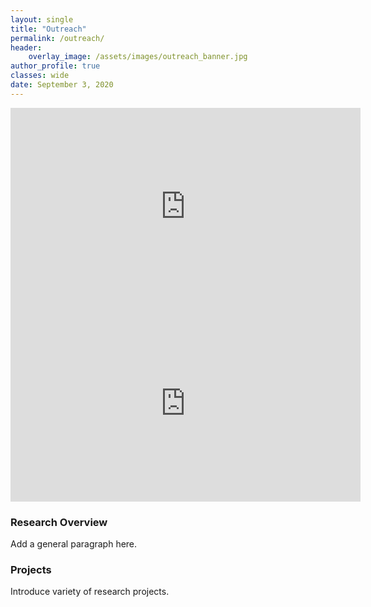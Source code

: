 ```yaml
---
layout: single
title: "Outreach"
permalink: /outreach/
header:
    overlay_image: /assets/images/outreach_banner.jpg
author_profile: true
classes: wide
date: September 3, 2020
---
```


<iframe width="560" height="315" src="https://www.youtube.com/embed/wjhXOGMG8Pg" frameborder="0" allow="autoplay; encrypted-media" allowfullscreen></iframe>

<iframe width="560" height="315" src="https://www.youtube.com/embed/wjhXOGMG8Pg" frameborder="0" allow="accelerometer; autoplay; encrypted-media; gyroscope; picture-in-picture" allowfullscreen></iframe>

### Research Overview

Add a general paragraph here.

### Projects

Introduce variety of research projects.


